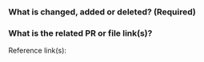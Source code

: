 <!--Thanks for your contribution to TiDB Cloud documentation. See [how to contribute](https://github.com/pingcap/docs/blob/master/CONTRIBUTING.md#how-to-contribute) before filing this pull request (PR).-->

### What is changed, added or deleted? (Required)

<!--Tell us what you did and why. This is important to help reviewers and community members understand your PR.-->

### What is the related PR or file link(s)?

<!--Give us some reference link(s) that might help quickly review and merge your PR, for example, a file link that supports why you changed the document.-->

Reference link(s): <!--Give links here-->
